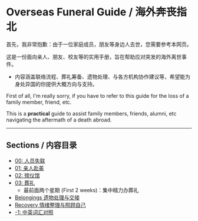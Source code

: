 # Overseas Funeral Guide / 海外奔丧指北

首先，我非常抱歉：由于一位家庭成员，朋友等身边人去世，您需要参考本网页。

这是一份面向亲人、朋友、校友等的实用手册，旨在帮助应对突发的海外离世事件。
- 内容涵盖联络流程、葬礼筹备、遗物处理、与各方机构协作建议等，希望能为身处异国的你提供大概方向与支持。

First of all,
I'm really sorry,
if you have to refer to this guide for the loss of a family member, friend, etc.

This is a **practical** guide to assist family members, friends, alumni, etc navigating the aftermath of a death abroad.


---

## Sections / 内容目录

- [00: 人员失联](docs/00-unreachable-contact.md)
- [01: 亲人赴美](docs/01-china-to-us.md)
- [02: 殡仪馆](docs/02-funeral-home.md)
- [03: 葬礼](docs/03-funeral.md)
  - 最前面两个星期 (First 2 weeks)：集中精力办葬礼
- [Belongings 遗物处理与交接](docs/belongings.md)
- [Recovery 情绪整理与照顾自己](docs/recovery.md)
- [-1: 中英词汇对照](docs/99-glossary.md)

